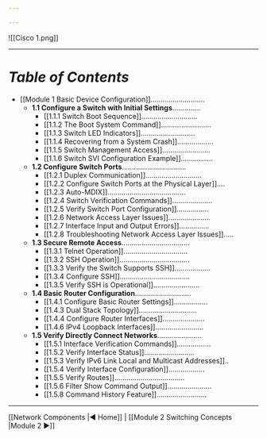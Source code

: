 ```yaml
---

---
```

![[Cisco 1.png]]

---
# *Table of Contents*
- [[Module 1 Basic Device Configuration]]...........................
	- **1.1 Configure a Switch with Initial Settings**..............
		- [[1.1.1 Switch Boot Sequence]]............................
		- [[1.1.2 The Boot System Command]].........................
		- [[1.1.3 Switch LED Indicators]]...........................
		- [[1.1.4 Recovering from a System Crash]]..................
		- [[1.1.5 Switch Management Access]]........................
		- [[1.1.6 Switch SVI Configuration Example]]................
	- **1.2 Configure Switch Ports**................................
		- [[1.2.1 Duplex Communication]]............................
		- [[1.2.2 Configure Switch Ports at the Physical Layer]]....
		- [[1.2.3 Auto-MDIX]].......................................
		- [[1.2.4 Switch Verification Commands]]....................
		- [[1.2.5 Verify Switch Port Configuration]]................
		- [[1.2.6 Network Access Layer Issues]].....................
		- [[1.2.7 Interface Input and Output Errors]]...............
		- [[1.2.8 Troubleshooting Network Access Layer Issues]].....
	- **1.3 Secure Remote Access**..................................
		- [[1.3.1 Telnet Operation]]................................
		- [[1.3.2 SSH Operation]]...................................
		- [[1.3.3 Verify the Switch Supports SSH]]..................
		- [[1.3.4 Configure SSH]]...................................
		- [[1.3.5 Verify SSH is Operational]].......................
	- **1.4 Basic Router Configuration**............................
		- [[1.4.1 Configure Basic Router Settings]].................
		- [[1.4.3 Dual Stack Topology]].............................
		- [[1.4.4 Configure Router Interfaces]].....................
		- [[1.4.6 IPv4 Loopback Interfaces]]........................
	- **1.5 Verify Directly Connect Networks**......................
		- [[1.5.1 Interface Verification Commands]].................
		- [[1.5.2 Verify Interface Status]].........................
		- [[1.5.3 Verify IPv6 Link Local and Multicast Addresses]]..
		- [[1.5.4 Verify Interface Configuration]]..................
		- [[1.5.5 Verify Routes]]...................................
		- [[1.5.6 Filter Show Command Output]]......................
		- [[1.5.8 Command History Feature]].........................

--- 

[[Network Components |◀ Home]] | [[Module 2 Switching Concepts |Module 2 ▶]] 